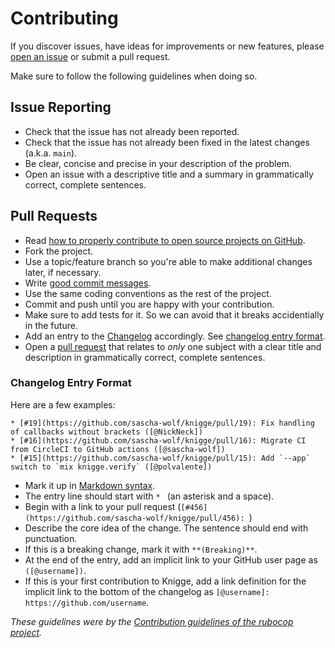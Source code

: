 # Contributing

If you discover issues, have ideas for improvements or new features,
please [open an issue](https://github.com/sascha-wolf/knigge/issues)
or submit a pull request.

Make sure to follow the following guidelines when doing so.

## Issue Reporting

* Check that the issue has not already been reported.
* Check that the issue has not already been fixed in the latest changes
  (a.k.a. `main`).
* Be clear, concise and precise in your description of the problem.
* Open an issue with a descriptive title and a summary in grammatically correct,
  complete sentences.

## Pull Requests

* Read [how to properly contribute to open source projects on GitHub](https://www.gun.io/blog/how-to-github-fork-branch-and-pull-request).
* Fork the project.
* Use a topic/feature branch so you're able to make additional changes later, if necessary.
* Write [good commit messages](https://chris.beams.io/posts/git-commit/).
* Use the same coding conventions as the rest of the project.
* Commit and push until you are happy with your contribution.
* Make sure to add tests for it. So we can avoid that it breaks accidentially in the future.
* Add an entry to the [Changelog](CHANGELOG.md) accordingly. See [changelog entry format](#changelog-entry-format).
* Open a [pull request](https://help.github.com/articles/about-pull-requests) that relates to *only* one subject with a clear title
  and description in grammatically correct, complete sentences.

### Changelog Entry Format

Here are a few examples:

```
* [#19](https://github.com/sascha-wolf/knigge/pull/19): Fix handling of callbacks without brackets ([@NickNeck])
* [#16](https://github.com/sascha-wolf/knigge/pull/16): Migrate CI from CircleCI to GitHub actions ([@sascha-wolf])
* [#15](https://github.com/sascha-wolf/knigge/pull/15): Add `--app` switch to `mix knigge.verify` ([@polvalente])
```

* Mark it up in [Markdown syntax](https://daringfireball.net/projects/markdown/syntax).
* The entry line should start with `* ` (an asterisk and a space).
* Begin with a link to your pull request (`[#456](https://github.com/sascha-wolf/knigge/pull/456): `)
* Describe the core idea of the change. The sentence should end with punctuation.
* If this is a breaking change, mark it with `**(Breaking)**`.
* At the end of the entry, add an implicit link to your GitHub user page as `([@username])`.
* If this is your first contribution to Knigge, add a link definition for the implicit link to the bottom of the changelog as `[@username]: https://github.com/username`.

*These guidelines were by the [Contribution guidelines of the rubocop project](https://github.com/rubocop/rubocop/blob/master/CONTRIBUTING.md).*
